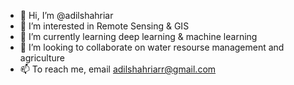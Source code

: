 - 👋 Hi, I’m @adilshahriar
- 👀 I’m interested in Remote Sensing & GIS
- 🌱 I’m currently learning deep learning & machine learning
- 💞️ I’m looking to collaborate on water resourse management and agriculture
- 📫 To reach me, email adilshahriarr@gmail.com

<!---
adilshahriar/adilshahriar is a ✨ special ✨ repository because its `README.md` (this file) appears on your GitHub profile.
You can click the Preview link to take a look at your changes.
--->
